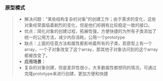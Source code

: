 ### 原型模式
> * 解决问题：“某些结构复杂的对象”的创建工作；由于需求的变化，这些对象经常面临着剧烈的变化，但是他们却拥有比较稳定一致的接口。
> * 优点：简化对象的创建过程，拓展性强，方便快捷的为所有子类添加了统一的公用方法，减少内存消耗，公用一个prototype
> * 缺点：上面的任意方法和属性都影响着所有的子类，若原型上有一个array，一个子对象改变了这个array，那其他子对象访问到的这个array都被改变了。
> * **应用场景：**
> * 复杂的对象创建，但是差异性很小，大多数属性都想同的情况，可通过克隆prototype来进行创建，更加方便和快捷